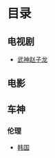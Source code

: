 目录
===

电视剧
------

* [武神赵子龙](https://github.com/2000100627/zhiboyuan/blob/main/Teleplay/WuShenZhaoZiLong.m3u)



电影
-----




车神
----

### 伦理
* [韩国](https://github.com/2000100627/zhiboyuan/blob/main/Drive/LunLi/Korea.m3u)

